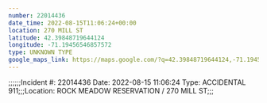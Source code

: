 ```yaml
---
number: 22014436
date_time: 2022-08-15T11:06:24+00:00
location: 270 MILL ST
latitude: 42.39848719644124
longitude: -71.19456546857572
type: UNKNOWN TYPE
google_maps_link: https://maps.google.com/?q=42.39848719644124,-71.19456546857572
---
```


;;;;;;Incident #: 22014436  Date: 2022-08-15 11:06:24   Type: ACCIDENTAL 911;;;Location: ROCK MEADOW RESERVATION / 270 MILL ST;;;
